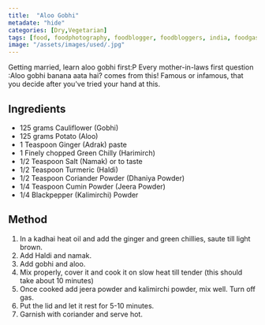 ```yaml
---
title:  "Aloo Gobhi"
metadate: "hide"
categories: [Dry,Vegetarian]
tags: [food, foodphotography, foodblogger, foodbloggers, india, foodgasm, indianfood, love, foodcoma, foodporn,indiancooking, indianrecipe, foodlovers, indianfood, indianfoodbloggers, foodiesofinstagram, foodlove, indian, indiancouple, eatlocal, eathealthy, eatwell, desifood, trending, tasty, taste, yummyinmytummy, foodie, instafood, instafoodie, foodstagram, instagood, passionatepaprika, foodblog, easy, indian, recipe, mothersrecipe, cooking, easycooking, easyrecipe, simple, simplefood ]
image: "/assets/images/used/.jpg"
---
```


Getting married, learn aloo gobhi first:P
Every mother-in-laws first question :Aloo gobhi banana aata hai? comes from this!
Famous or infamous, that you decide after you've tried your hand at this. 

## Ingredients

- 125 grams Cauliflower (Gobhi)
- 125 grams Potato (Aloo)
- 1 Teaspoon Ginger (Adrak) paste
- 1 Finely chopped Green Chilly (Harimirch)
- 1/2 Teaspoon Salt (Namak) or to taste
- 1/2 Teaspoon Turmeric (Haldi)
- 1/2 Teaspoon Coriander Powder (Dhaniya Powder)
- 1/4 Teaspoon Cumin Powder (Jeera Powder)
- 1/4  Blackpepper (Kalimirchi) Powder


## Method

1. In a kadhai heat oil and add the ginger and green chillies, saute till light brown. 
2. Add Haldi and namak. 
3. Add gobhi and aloo. 
4. Mix properly, cover it and cook it on slow heat till tender (this should take about 10 minutes)
5. Once cooked add jeera powder and kalimirchi powder, mix well. Turn off gas. 
6. Put the lid and let it rest for 5-10 minutes. 
7. Garnish with coriander and serve hot. 

